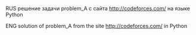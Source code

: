 RUS
решение задачи problem_A с сайта http://codeforces.com/ на языке Python

ENG
solution of problem_A from the site http://codeforces.com/ in Python